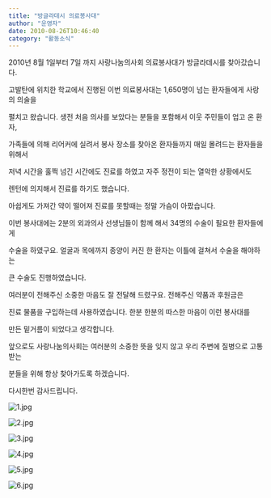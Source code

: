 ```yaml
---
title: "방글라데시 의료봉사대"
author: "운영자"
date: 2010-08-26T10:46:40
category: "활동소식"
---
```


2010년 8월 1일부터 7일 까지 사랑나눔의사회 의료봉사대가 방글라데시를 찾아갔습니다.

고발탄에 위치한 학교에서 진행된 이번 의료봉사대는 1,650명이 넘는 환자들에게 사랑의 의술을

펼치고 왔습니다. 생전 처음 의사를 보았다는 분들을 포함해서 이웃 주민들이 업고 온 환자,

가족들에 의해 리어커에 실려서 봉사 장소를 찾아온 환자들까지 매일 몰려드는 환자들을 위해서

저녁 시간을 훌쩍 넘긴 시간에도 진료를 하였고 자주 정전이 되는 열악한 상황에서도

렌턴에 의지해서 진료를 하기도 했습니다.

아쉽게도 가져간 약이 떨어져 진료를 못할때는 정말 가슴이 아팠습니다.

이번 봉사대에는 2분의 외과의사 선생님들이 함께 해서 34명의 수술이 필요한 환자들에게

수술을 하였구요. 얼굴과 목에까지 종양이 커진 한 환자는 이틀에 걸쳐서 수술을 해야하는

큰 수술도 진행하였습니다.

여러분이 전해주신 소중한 마음도 잘 전달해 드렸구요. 전해주신 약품과 후원금은

진료 물품을 구입하는데 사용하였습니다. 한분 한분의 따스한 마음이 이런 봉사대를

만든 밑거름이 되었다고 생각합니다.

앞으로도 사랑나눔의사회는 여러분의 소중한 뜻을 잊지 않고 우리 주변에 질병으로 고통 받는

분들을 위해 항상 찾아가도록 하겠습니다.

다시한번 감사드립니다.

![1.jpg](/files/attach/images/2318/424/002/ab980ebc1550e0bc4b309daea7cb04e3.)

![2.jpg](/files/attach/images/2318/424/002/863cc0d72282e3e552a7c22175e97c7f.)

![3.jpg](/files/attach/images/2318/424/002/8f26412d3e664f8094a84ec3f2247284.)

![4.jpg](/files/attach/images/2318/424/002/7fd90c973e2a6c3f89150ddb881a2a65.)

![5.jpg](/files/attach/images/2318/424/002/6747ff09d9ebec7b79cad445ecc96bbf.)

![6.jpg](/files/attach/images/2318/424/002/b380fa45c08c6cb543ba76d2489ff461.)
